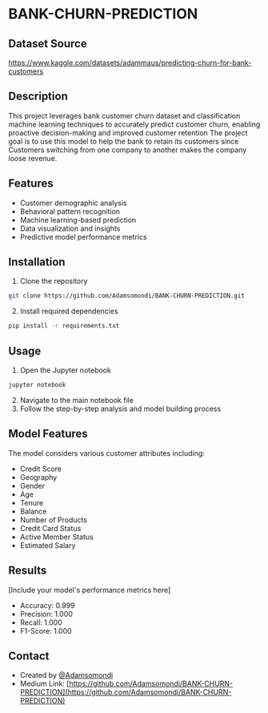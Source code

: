 # BANK-CHURN-PREDICTION

## Dataset Source

https://www.kaggle.com/datasets/adammaus/predicting-churn-for-bank-customers

## Description

This project leverages bank customer churn dataset and classification machine learning techniques to accurately predict customer churn, enabling proactive decision-making and improved customer retention
The project goal is to use this model to help the bank to retain its customers since Customers switching from one company to another  makes the company loose revenue.

## Features
- Customer demographic analysis
- Behavioral pattern recognition
- Machine learning-based prediction
- Data visualization and insights
- Predictive model performance metrics

## Installation
1. Clone the repository
```bash
git clone https://github.com/Adamsomondi/BANK-CHURN-PREDICTION.git
```

2. Install required dependencies
```bash
pip install -r requirements.txt
```

## Usage
1. Open the Jupyter notebook
```bash
jupyter notebook
```
2. Navigate to the main notebook file
3. Follow the step-by-step analysis and model building process

## Model Features
The model considers various customer attributes including:
- Credit Score
- Geography
- Gender
- Age
- Tenure
- Balance
- Number of Products
- Credit Card Status
- Active Member Status
- Estimated Salary

## Results
[Include your model's performance metrics here]
- Accuracy: 0.999
- Precision: 1.000
- Recall: 1.000
- F1-Score: 1.000



## Contact
- Created by [@Adamsomondi](https://github.com/Adamsomondi)
- Medium Link: [https://github.com/Adamsomondi/BANK-CHURN-PREDICTION](https://github.com/Adamsomondi/BANK-CHURN-PREDICTION)













